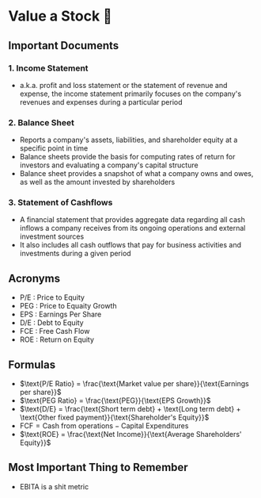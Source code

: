 # Value a Stock 💸
## Important Documents
### 1. Income Statement
- a.k.a. profit and loss statement or the statement of revenue and expense, the income statement primarily focuses on the company's revenues and expenses during a particular period
### 2. Balance Sheet
- Reports a company's assets, liabilities, and shareholder equity at a specific point in time
- Balance sheets provide the basis for computing rates of return for investors and evaluating a company's capital structure
- Balance sheet provides a snapshot of what a company owns and owes, as well as the amount invested by shareholders
### 3. Statement of Cashflows
- A financial statement that provides aggregate data regarding all cash inflows a company receives from its ongoing operations and external investment sources
- It also includes all cash outflows that pay for business activities and investments during a given period

## Acronyms
- P/E : Price to Equity
- PEG : Price to Equaity Growth
- EPS : Earnings Per Share
- D/E : Debt to Equity
- FCE : Free Cash Flow
- ROE : Return on Equity

## Formulas
- $\text{P/E Ratio} = \frac{\text{Market value per share}}{\text{Earnings per share}}$
- $\text{PEG Ratio} = \frac{\text{PEG}}{\text{EPS Growth}}$
- $\text{D/E} = \frac{\text{Short term debt} + \text{Long term debt} + \text{Other fixed payment}}{\text{Shareholder's Equity}}$
- $\text{FCF} = \text{Cash from operations} - \text{Capital Expenditures}$
- $\text{ROE} = \frac{\text{Net Income}}{\text{Average Shareholders' Equity}}$

## Most Important Thing to Remember
- EBITA is a shit metric
